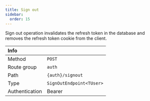 ```yaml
---
title: Sign out
sidebar:
  order: 15
---
```


Sign out operation invalidates the refresh token in the database and removes the refresh token cookie from the client.

| Info           |                          |
|:---------------|:-------------------------|
| Method         | `POST`                   |
| Route group    | `auth`                   |
| Path           | `{auth}/signout`         |
| Type           | `SignOutEndpoint<TUser>` |
| Authentication | Bearer                   |
